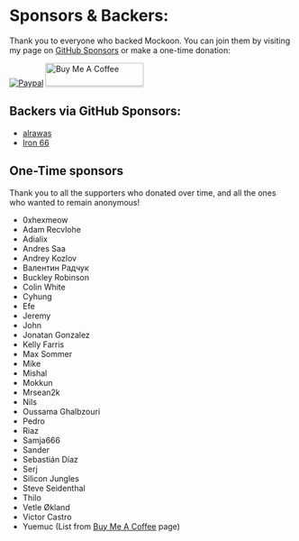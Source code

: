# Sponsors & Backers:

Thank you to everyone who backed Mockoon. You can join them by visiting my page on [GitHub Sponsors](https://github.com/sponsors/255kb) or make a one-time donation:

[![Paypal](https://www.paypalobjects.com/webstatic/mktg/Logo/pp-logo-100px.png)](https://paypal.me/255kb) <a href="https://www.buymeacoffee.com/255kb" target="_blank"><img src="https://www.buymeacoffee.com/assets/img/custom_images/white_img.png" alt="Buy Me A Coffee" style="height: 41px !important;width: 174px !important;box-shadow: 0px 3px 2px 0px rgba(190, 190, 190, 0.5) !important;-webkit-box-shadow: 0px 3px 2px 0px rgba(190, 190, 190, 0.5) !important;" ></a>

## Backers via GitHub Sponsors:

- [alrawas](https://github.com/alrawas)
- [Iron 66](https://github.com/iron66)

## One-Time sponsors

Thank you to all the supporters who donated over time, and all the ones who wanted to remain anonymous!

- 0xhexmeow 
- Adam Recvlohe
- Adialix
- Andres Saa
- Andrey Kozlov
- Валентин Радчук
- Buckley Robinson
- Colin White
- Cyhung
- Efe
- Jeremy
- John
- Jonatan Gonzalez
- Kelly Farris
- Max Sommer
- Mike
- Mishal
- Mokkun
- Mrsean2k
- Nils
- Oussama Ghalbzouri
- Pedro
- Riaz
- Samja666
- Sander 
- Sebastián Díaz
- Serj
- Silicon Jungles
- Steve Seidenthal
- Thilo
- Vetle Økland
- Victor Castro
- Yuemuc
(List from [Buy Me A Coffee](https://www.buymeacoffee.com/255kb) page)